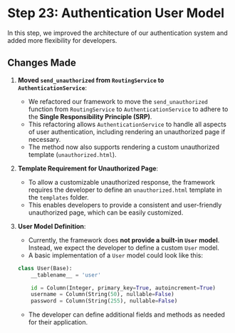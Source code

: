# Step 23: Authentication User Model

In this step, we improved the architecture of our authentication system and added more flexibility for developers.

## Changes Made

1. **Moved `send_unauthorized` from `RoutingService` to `AuthenticationService`**:
    - We refactored our framework to move the `send_unauthorized` function from `RoutingService` to
      `AuthenticationService` to adhere to the **Single Responsibility Principle (SRP)**.
    - This refactoring allows `AuthenticationService` to handle all aspects of user authentication, including
      rendering an unauthorized page if necessary.
    - The method now also supports rendering a custom unauthorized template (`unauthorized.html`).

2. **Template Requirement for Unauthorized Page**:
    - To allow a customizable unauthorized response, the framework requires the developer to define an
     `unauthorized.html` template in the `templates` folder.
    - This enables developers to provide a consistent and user-friendly unauthorized page, which can be easily customized.

3. **User Model Definition**:
    - Currently, the framework does **not provide a built-in `User` model**. Instead, we expect the developer 
      to define a custom `User` model.
    - A basic implementation of a `User` model could look like this:
   ```python
   class User(Base):
       __tablename__ = 'user'

       id = Column(Integer, primary_key=True, autoincrement=True)
       username = Column(String(50), nullable=False)
       password = Column(String(255), nullable=False)
    ```
    - The developer can define additional fields and methods as needed for their application.
